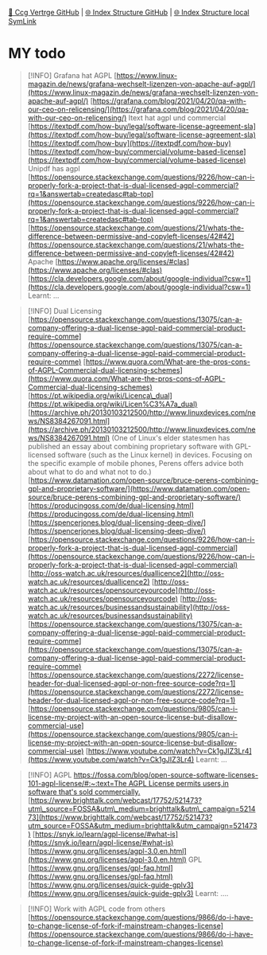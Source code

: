 [📁 Ccg Vertrge GitHub](/cerulean-circle-unlimited-2cu/governance/cc-internals/contracts-discussion/ccg-vertrge.md) | [🌐 Index Structure GitHub](/cerulean-circle-unlimited-2cu/governance/cc-internals/contracts-discussion/ccg-vertrge/my-todo.md) | [🌐 Index Structure local SymLink](./my-todo.entry.md)

# MY todo

> [!INFO]
> Grafana hat AGPL
> [https://www.linux-magazin.de/news/grafana-wechselt-lizenzen-von-apache-auf-agpl/](https://www.linux-magazin.de/news/grafana-wechselt-lizenzen-von-apache-auf-agpl/)
> [https://grafana.com/blog/2021/04/20/qa-with-our-ceo-on-relicensing/](https://grafana.com/blog/2021/04/20/qa-with-our-ceo-on-relicensing/)
> Itext hat agpl und commercial
> [https://itextpdf.com/how-buy/legal/software-license-agreement-sla](https://itextpdf.com/how-buy/legal/software-license-agreement-sla)
> [https://itextpdf.com/how-buy](https://itextpdf.com/how-buy)
> [https://itextpdf.com/how-buy/commercial/volume-based-license](https://itextpdf.com/how-buy/commercial/volume-based-license)
> Unipdf has agpl
> [https://opensource.stackexchange.com/questions/9226/how-can-i-properly-fork-a-project-that-is-dual-licensed-agpl-commercial?rq=1&answertab=createdasc#tab-top](https://opensource.stackexchange.com/questions/9226/how-can-i-properly-fork-a-project-that-is-dual-licensed-agpl-commercial?rq=1&answertab=createdasc#tab-top)
> [https://opensource.stackexchange.com/questions/21/whats-the-difference-between-permissive-and-copyleft-licenses/42#42](https://opensource.stackexchange.com/questions/21/whats-the-difference-between-permissive-and-copyleft-licenses/42#42)
> Apache [https://www.apache.org/licenses/#clas](https://www.apache.org/licenses/#clas)
> [https://cla.developers.google.com/about/google-individual?csw=1](https://cla.developers.google.com/about/google-individual?csw=1)
> Learnt:
> …

> [!INFO]
> Dual Licensing
> [https://opensource.stackexchange.com/questions/13075/can-a-company-offering-a-dual-license-agpl-paid-commercial-product-require-comme](https://opensource.stackexchange.com/questions/13075/can-a-company-offering-a-dual-license-agpl-paid-commercial-product-require-comme)
> [https://www.quora.com/What-are-the-pros-cons-of-AGPL-Commercial-dual-licensing-schemes](https://www.quora.com/What-are-the-pros-cons-of-AGPL-Commercial-dual-licensing-schemes)
> [https://pt.wikipedia.org/wiki/Licença\_dual](https://pt.wikipedia.org/wiki/Licen%C3%A7a_dual)
> [https://archive.ph/20130103212500/http://www.linuxdevices.com/news/NS8384267091.html](https://archive.ph/20130103212500/http://www.linuxdevices.com/news/NS8384267091.html) (One of Linux's elder statesmen has published an essay about combining proprietary software with GPL-licensed software (such as the Linux kernel) in devices. Focusing on the specific example of mobile phones, Perens offers advice both about what to do and what not to do.) [https://www.datamation.com/open-source/bruce-perens-combining-gpl-and-proprietary-software/](https://www.datamation.com/open-source/bruce-perens-combining-gpl-and-proprietary-software/)
> [https://producingoss.com/de/dual-licensing.html](https://producingoss.com/de/dual-licensing.html)
> [https://spencerjones.blog/dual-licensing-deep-dive/](https://spencerjones.blog/dual-licensing-deep-dive/)
> [https://opensource.stackexchange.com/questions/9226/how-can-i-properly-fork-a-project-that-is-dual-licensed-agpl-commercial](https://opensource.stackexchange.com/questions/9226/how-can-i-properly-fork-a-project-that-is-dual-licensed-agpl-commercial)
> [http://oss-watch.ac.uk/resources/duallicence2](http://oss-watch.ac.uk/resources/duallicence2)
> [http://oss-watch.ac.uk/resources/opensourceyourcode](http://oss-watch.ac.uk/resources/opensourceyourcode)
> [http://oss-watch.ac.uk/resources/businessandsustainability](http://oss-watch.ac.uk/resources/businessandsustainability)
> [https://opensource.stackexchange.com/questions/13075/can-a-company-offering-a-dual-license-agpl-paid-commercial-product-require-comme](https://opensource.stackexchange.com/questions/13075/can-a-company-offering-a-dual-license-agpl-paid-commercial-product-require-comme)
> [https://opensource.stackexchange.com/questions/2272/license-header-for-dual-licensed-agpl-or-non-free-source-code?rq=1](https://opensource.stackexchange.com/questions/2272/license-header-for-dual-licensed-agpl-or-non-free-source-code?rq=1)
> [https://opensource.stackexchange.com/questions/9805/can-i-license-my-project-with-an-open-source-license-but-disallow-commercial-use](https://opensource.stackexchange.com/questions/9805/can-i-license-my-project-with-an-open-source-license-but-disallow-commercial-use)
> [https://www.youtube.com/watch?v=Ck1gJIZ3Lr4](https://www.youtube.com/watch?v=Ck1gJIZ3Lr4)
> Learnt:
> …

> [!INFO]
> AGPL
> [https://fossa.com/blog/open-source-software-licenses-101-agpl-license/#:~:text=The AGPL License permits users,in software that's sold commercially.](https://fossa.com/blog/open-source-software-licenses-101-agpl-license/#:~:text=The%20AGPL%20License%20permits%20users,in%20software%20that%27s%20sold%20commercially.)
> [https://www.brighttalk.com/webcast/17752/521473?utm\_source=FOSSA&utm\_medium=brighttalk&utm\_campaign=521473](https://www.brighttalk.com/webcast/17752/521473?utm_source=FOSSA&utm_medium=brighttalk&utm_campaign=521473)
> [https://snyk.io/learn/agpl-license/#what-is](https://snyk.io/learn/agpl-license/#what-is)
> [https://www.gnu.org/licenses/agpl-3.0.en.html](https://www.gnu.org/licenses/agpl-3.0.en.html)
> GPL
> [https://www.gnu.org/licenses/gpl-faq.html](https://www.gnu.org/licenses/gpl-faq.html)
> [https://www.gnu.org/licenses/quick-guide-gplv3](https://www.gnu.org/licenses/quick-guide-gplv3)
> Learnt:
> ….

> [!INFO]
> Work with AGPL code from others
> [https://opensource.stackexchange.com/questions/9866/do-i-have-to-change-license-of-fork-if-mainstream-changes-license](https://opensource.stackexchange.com/questions/9866/do-i-have-to-change-license-of-fork-if-mainstream-changes-license)
